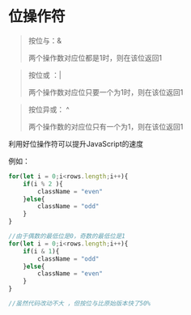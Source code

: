 # 位操作符

>  按位与：&  
>
> 两个操作数对应位都是1时，则在该位返回1

> 按位或  ：| 
>
> 两个操作数对应位只要一个为1时，则在该位返回1

> 按位异或： ^
>
> 两个操作数的对应位只有一个为1，则在该位返回1

利用好位操作符可以提升JavaScript的速度

例如：

```js
for(let i = 0;i<rows.length;i++){
    if(i % 2 ){
        className = "even"
    }else{
        className = "odd"
    }
}

//由于偶数的最低位是0，奇数的最低位是1
for(let i = 0;i<rows.length;i++){
    if(i & 1){
        className = "odd"
    }else{
        className = "even"
    }
}

//虽然代码改动不大 ，但按位与比原始版本快了50%
```

